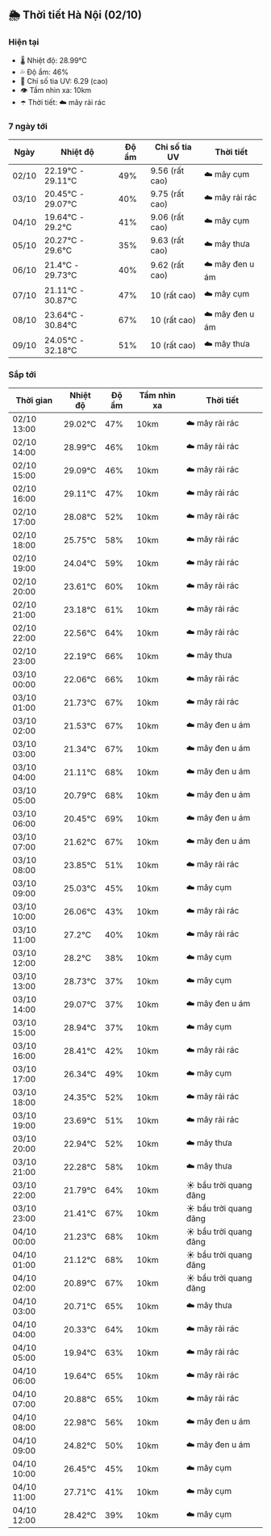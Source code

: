 ## 🌦️ Thời tiết Hà Nội (02/10)

### Hiện tại

- 🌡️ Nhiệt độ: 28.99℃
- 💦 Độ ẩm: 46%
- 🌟 Chỉ số tia UV: 6.29 (cao)
- 👁️ Tầm nhìn xa: 10km
- ☂️ Thời tiết: ☁️ mây rải rác

### 7 ngày tới

| Ngày | Nhiệt độ | Độ ẩm | Chỉ số tia UV | Thời tiết |
| --- | --- | --- | --- | --- |
| 02/10 | 22.19℃ - 29.11℃ | 49% | 9.56 (rất cao) | ☁️ mây cụm |
| 03/10 | 20.45℃ - 29.07℃ | 40% | 9.75 (rất cao) | ☁️ mây rải rác |
| 04/10 | 19.64℃ - 29.2℃ | 41% | 9.06 (rất cao) | ☁️ mây cụm |
| 05/10 | 20.27℃ - 29.6℃ | 35% | 9.63 (rất cao) | ☁️ mây thưa |
| 06/10 | 21.4℃ - 29.73℃ | 40% | 9.62 (rất cao) | ☁️ mây đen u ám |
| 07/10 | 21.11℃ - 30.87℃ | 47% | 10 (rất cao) | ☁️ mây cụm |
| 08/10 | 23.64℃ - 30.84℃ | 67% | 10 (rất cao) | ☁️ mây đen u ám |
| 09/10 | 24.05℃ - 32.18℃ | 51% | 10 (rất cao) | ☁️ mây thưa |

### Sắp tới

| Thời gian | Nhiệt độ | Độ ẩm | Tầm nhìn xa | Thời tiết |
| --- | --- | --- | --- | --- |
| 02/10 13:00 | 29.02℃ | 47% | 10km | ☁️ mây rải rác |
| 02/10 14:00 | 28.99℃ | 46% | 10km | ☁️ mây rải rác |
| 02/10 15:00 | 29.09℃ | 46% | 10km | ☁️ mây rải rác |
| 02/10 16:00 | 29.11℃ | 47% | 10km | ☁️ mây rải rác |
| 02/10 17:00 | 28.08℃ | 52% | 10km | ☁️ mây rải rác |
| 02/10 18:00 | 25.75℃ | 58% | 10km | ☁️ mây rải rác |
| 02/10 19:00 | 24.04℃ | 59% | 10km | ☁️ mây rải rác |
| 02/10 20:00 | 23.61℃ | 60% | 10km | ☁️ mây rải rác |
| 02/10 21:00 | 23.18℃ | 61% | 10km | ☁️ mây rải rác |
| 02/10 22:00 | 22.56℃ | 64% | 10km | ☁️ mây rải rác |
| 02/10 23:00 | 22.19℃ | 66% | 10km | ☁️ mây thưa |
| 03/10 00:00 | 22.06℃ | 66% | 10km | ☁️ mây rải rác |
| 03/10 01:00 | 21.73℃ | 67% | 10km | ☁️ mây rải rác |
| 03/10 02:00 | 21.53℃ | 67% | 10km | ☁️ mây đen u ám |
| 03/10 03:00 | 21.34℃ | 67% | 10km | ☁️ mây đen u ám |
| 03/10 04:00 | 21.11℃ | 68% | 10km | ☁️ mây đen u ám |
| 03/10 05:00 | 20.79℃ | 68% | 10km | ☁️ mây đen u ám |
| 03/10 06:00 | 20.45℃ | 69% | 10km | ☁️ mây đen u ám |
| 03/10 07:00 | 21.62℃ | 67% | 10km | ☁️ mây đen u ám |
| 03/10 08:00 | 23.85℃ | 51% | 10km | ☁️ mây rải rác |
| 03/10 09:00 | 25.03℃ | 45% | 10km | ☁️ mây cụm |
| 03/10 10:00 | 26.06℃ | 43% | 10km | ☁️ mây rải rác |
| 03/10 11:00 | 27.2℃ | 40% | 10km | ☁️ mây rải rác |
| 03/10 12:00 | 28.2℃ | 38% | 10km | ☁️ mây cụm |
| 03/10 13:00 | 28.73℃ | 37% | 10km | ☁️ mây cụm |
| 03/10 14:00 | 29.07℃ | 37% | 10km | ☁️ mây đen u ám |
| 03/10 15:00 | 28.94℃ | 37% | 10km | ☁️ mây cụm |
| 03/10 16:00 | 28.41℃ | 42% | 10km | ☁️ mây rải rác |
| 03/10 17:00 | 26.34℃ | 49% | 10km | ☁️ mây cụm |
| 03/10 18:00 | 24.35℃ | 52% | 10km | ☁️ mây rải rác |
| 03/10 19:00 | 23.69℃ | 51% | 10km | ☁️ mây rải rác |
| 03/10 20:00 | 22.94℃ | 52% | 10km | ☁️ mây thưa |
| 03/10 21:00 | 22.28℃ | 58% | 10km | ☁️ mây thưa |
| 03/10 22:00 | 21.79℃ | 64% | 10km | ☀️ bầu trời quang đãng |
| 03/10 23:00 | 21.41℃ | 67% | 10km | ☀️ bầu trời quang đãng |
| 04/10 00:00 | 21.23℃ | 68% | 10km | ☀️ bầu trời quang đãng |
| 04/10 01:00 | 21.12℃ | 68% | 10km | ☀️ bầu trời quang đãng |
| 04/10 02:00 | 20.89℃ | 67% | 10km | ☀️ bầu trời quang đãng |
| 04/10 03:00 | 20.71℃ | 65% | 10km | ☁️ mây thưa |
| 04/10 04:00 | 20.33℃ | 64% | 10km | ☁️ mây rải rác |
| 04/10 05:00 | 19.94℃ | 63% | 10km | ☁️ mây rải rác |
| 04/10 06:00 | 19.64℃ | 65% | 10km | ☁️ mây rải rác |
| 04/10 07:00 | 20.88℃ | 65% | 10km | ☁️ mây rải rác |
| 04/10 08:00 | 22.98℃ | 56% | 10km | ☁️ mây đen u ám |
| 04/10 09:00 | 24.82℃ | 50% | 10km | ☁️ mây đen u ám |
| 04/10 10:00 | 26.45℃ | 45% | 10km | ☁️ mây cụm |
| 04/10 11:00 | 27.71℃ | 41% | 10km | ☁️ mây cụm |
| 04/10 12:00 | 28.42℃ | 39% | 10km | ☁️ mây cụm |
